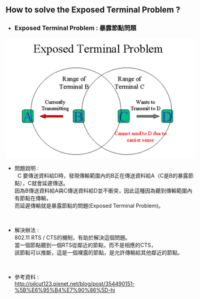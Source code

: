 ## How to solve the Exposed Terminal Problem ?
- ### Exposed Terminal Problem : 暴露節點問題
![](ExposedTerminalProblem.png)


- 問題說明 : <br>
   C 要傳送資料給D時，發現傳輸範圍內的B正在傳送資料給A（C是B的暴露節點），C就會延遲傳送。 <br>
   因為B傳送資料給A與C傳送資料給D並不衝突，因此這種因為聽到傳輸範圍內有節點在傳輸， <br>
   而延遲傳輸就是暴露節點的問題(Exposed Terminal Problem)。 <br>
   
   <br>
   
- 解決辦法 : <br>
802.11 RTS / CTS的機制，有助於解決這個問題。 <br>
當一個節點聽到一個RTS從鄰近的節點，而不是相應的CTS， <br>
該節點可以推斷，這是一個裸露的節點，是允許傳輸給其他鄰近的節點。 <br>

<br>

- 參考資料 : <br>
http://oilcut123.pixnet.net/blog/post/354490151-%5B%E6%95%B4%E7%90%86%5D-hi


